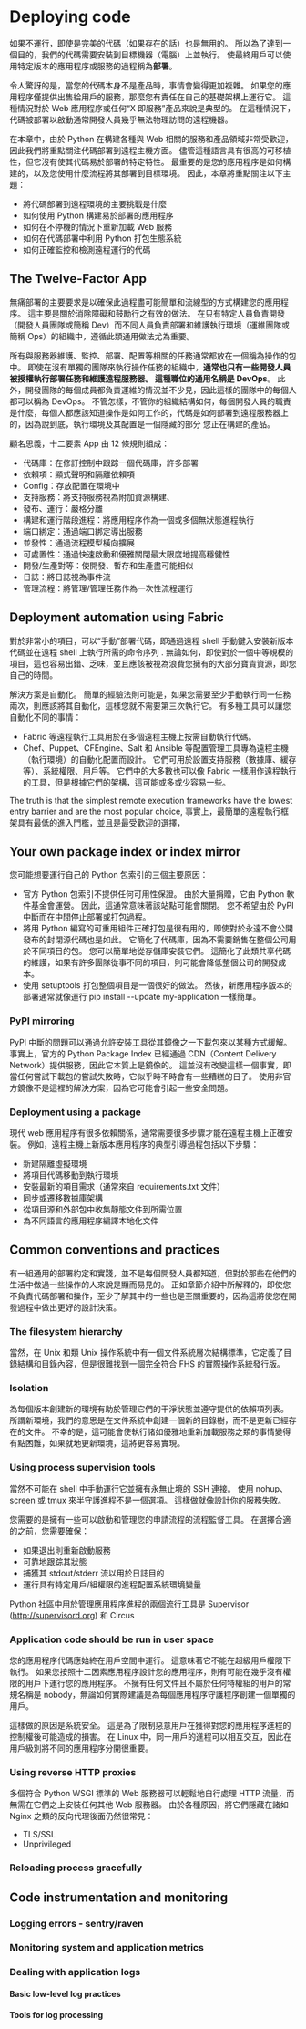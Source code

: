 # Deploying code 
如果不運行，即使是完美的代碼（如果存在的話）也是無用的。 
所以為了達到一個目的，我們的代碼需要安裝到目標機器（電腦）上並執行。 
使最終用戶可以使用特定版本的應用程序或服務的過程稱為**部署**。

令人驚訝的是，當您的代碼本身不是產品時，事情會變得更加複雜。 
如果您的應用程序僅提供出售給用戶的服務，那麼您有責任在自己的基礎架構上運行它。 
這種情況對於 Web 應用程序或任何“X 即服務”產品來說是典型的。 
在這種情況下，代碼被部署以啟動通常開發人員幾乎無法物理訪問的遠程機器。 


在本章中，由於 Python 在構建各種與 Web 相關的服務和產品領域非常受歡迎，因此我們將重點關注代碼部署到遠程主機方面。 
儘管這種語言具有很高的可移植性，但它沒有使其代碼易於部署的特定特性。 
最重要的是您的應用程序是如何構建的，以及您使用什麼流程將其部署到目標環境。 
因此，本章將重點關注以下主題：
- 將代碼部署到遠程環境的主要挑戰是什麼 
- 如何使用 Python 構建易於部署的應用程序
- 如何在不停機的情況下重新加載 Web 服務
- 如何在代碼部署中利用 Python 打包生態系統
- 如何正確監控和檢測遠程運行的代碼

## The Twelve-Factor App 
無痛部署的主要要求是以確保此過程盡可能簡單和流線型的方式構建您的應用程序。 
這主要是關於消除障礙和鼓勵行之有效的做法。 
在只有特定人員負責開發（開發人員團隊或簡稱 Dev）而不同人員負責部署和維護執行環境（運維團隊或簡稱 Ops）的組織中，遵循此類通用做法尤為重要。

所有與服務器維護、監控、部署、配置等相關的任務通常都放在一個稱為操作的包中。 
即使在沒有單獨的團隊來執行操作任務的組織中，**通常也只有一些開發人員被授權執行部署任務和維護遠程服務器。 這種職位的通用名稱是 DevOps**。 
此外，開發團隊的每個成員都負責運維的情況並不少見，因此這樣的團隊中的每個人都可以稱為 DevOps。 不管怎樣，不管你的組織結構如何，每個開發人員的職責是什麼，每個人都應該知道操作是如何工作的，代碼是如何部署到遠程服務器上的，因為說到底，執行環境及其配置是一個隱藏的部分 您正在構建的產品。


顧名思義，十二要素 App 由 12 條規則組成：
- 代碼庫：在修訂控制中跟踪一個代碼庫，許多部署
- 依賴項：顯式聲明和隔離依賴項
- Config：存放配置在環境中
- 支持服務：將支持服務視為附加資源構建、
- 發布、運行：嚴格分離
- 構建和運行階段進程：將應用程序作為一個或多個無狀態進程執行
- 端口綁定：通過端口綁定導出服務
- 並發性：通過流程模型橫向擴展
- 可處置性：通過快速啟動和優雅關閉最大限度地提高穩健性
- 開發/生產對等：使開發、暫存和生產盡可能相似
- 日誌：將日誌視為事件流
- 管理流程：將管理/管理任務作為一次性流程運行

## Deployment automation using Fabric 
對於非常小的項目，可以“手動”部署代碼，即通過遠程 shell 手動鍵入安裝新版本代碼並在遠程 shell 上執行所需的命令序列 . 
無論如何，即使對於一個中等規模的項目，這也容易出錯、乏味，並且應該被視為浪費您擁有的大部分寶貴資源，即您自己的時間。

解決方案是自動化。 簡單的經驗法則可能是，如果您需要至少手動執行同一任務兩次，則應該將其自動化，這樣您就不需要第三次執行它。 有多種工具可以讓您自動化不同的事情：
- Fabric 等遠程執行工具用於在多個遠程主機上按需自動執行代碼。
- Chef、Puppet、CFEngine、Salt 和 Ansible 等配置管理工具專為遠程主機（執行環境）的自動化配置而設計。 它們可用於設置支持服務（數據庫、緩存等）、系統權限、用戶等。 它們中的大多數也可以像 Fabric 一樣用作遠程執行的工具，但是根據它們的架構，這可能或多或少容易一些。


The truth is that the simplest remote execution frameworks have the lowest entry barrier and are the most popular choice,
事實上，最簡單的遠程執行框架具有最低的進入門檻，並且是最受歡迎的選擇，


## Your own package index or index mirror 
您可能想要運行自己的 Python 包索引的三個主要原因：
- 官方 Python 包索引不提供任何可用性保證。 由於大量捐贈，它由 Python 軟件基金會運營。 因此，這通常意味著該站點可能會關閉。 您不希望由於 PyPI 中斷而在中間停止部署或打包過程。
- 將用 Python 編寫的可重用組件正確打包是很有用的，即使對於永遠不會公開發布的封閉源代碼也是如此。 它簡化了代碼庫，因為不需要銷售在整個公司用於不同項目的包。 您可以簡單地從存儲庫安裝它們。 這簡化了此類共享代碼的維護，如果有許多團隊從事不同的項目，則可能會降低整個公司的開發成本。
- 使用 setuptools 打包整個項目是一個很好的做法。 然後，新應用程序版本的部署通常就像運行 pip install --update my-application 一樣簡單。

### PyPI mirroring 
PyPI 中斷的問題可以通過允許安裝工具從其鏡像之一下載包來以某種方式緩解。 
事實上，官方的 Python Package Index 已經通過 CDN（Content Delivery Network）提供服務，因此它本質上是鏡像的。
這並沒有改變這樣一個事實，即當任何嘗試下載包的嘗試失敗時，它似乎時不時會有一些糟糕的日子。 使用非官方鏡像不是這裡的解決方案，因為它可能會引起一些安全問題。

### Deployment using a package 
現代 web 應用程序有很多依賴關係，通常需要很多步驟才能在遠程主機上正確安裝。 例如，遠程主機上新版本應用程序的典型引導過程包括以下步驟：
- 新建隔離虛擬環境
- 將項目代碼移動到執行環境
- 安裝最新的項目需求（通常來自 requirements.txt 文件）
- 同步或遷移數據庫架構
- 從項目源和外部包中收集靜態文件到所需位置
- 為不同語言的應用程序編譯本地化文件

## Common conventions and practices 
有一組通用的部署約定和實踐，並不是每個開發人員都知道，但對於那些在他們的生活中做過一些操作的人來說是顯而易見的。 
正如章節介紹中所解釋的，即使您不負責代碼部署和操作，至少了解其中的一些也是至關重要的，因為這將使您在開發過程中做出更好的設計決策。

### The filesystem hierarchy
當然，在 Unix 和類 Unix 操作系統中有一個文件系統層次結構標準，它定義了目錄結構和目錄內容，但是很難找到一個完全符合 FHS 的實際操作系統發行版。

### Isolation
為每個版本創建新的環境有助於管理它們的干淨狀態並遵守提供的依賴項列表。 
所謂新環境，我們的意思是在文件系統中創建一個新的目錄樹，而不是更新已經存在的文件。 
不幸的是，這可能會使執行諸如優雅地重新加載服務之類的事情變得有點困難，如果就地更新環境，這將更容易實現。

### Using process supervision tools 
當然不可能在 shell 中手動運行它並擁有永無止境的 SSH 連接。 使用 nohup、screen 或 tmux 來半守護進程不是一個選項。 這樣做就像設計你的服務失敗。

您需要的是擁有一些可以啟動和管理您的申請流程的流程監督工具。 在選擇合適的之前，您需要確保：
- 如果退出則重新啟動服務
- 可靠地跟踪其狀態
- 捕獲其 stdout/stderr 流以用於日誌目的
- 運行具有特定用戶/組權限的進程配置系統環境變量

Python 社區中用於管理應用程序進程的兩個流行工具是 Supervisor (http://supervisord.org) 和 Circus

### Application code should be run in user space 
您的應用程序代碼應始終在用戶空間中運行。 這意味著它不能在超級用戶權限下執行。 如果您按照十二因素應用程序設計您的應用程序，則有可能在幾乎沒有權限的用戶下運行您的應用程序。 不擁有任何文件且不屬於任何特權組的用戶的常規名稱是 nobody，無論如何實際建議是為每個應用程序守護程序創建一個單獨的用戶。 

這樣做的原因是系統安全。 這是為了限制惡意用戶在獲得對您的應用程序進程的控制權後可能造成的損害。 在 Linux 中，同一用戶的進程可以相互交互，因此在用戶級別將不同的應用程序分開很重要。

### Using reverse HTTP proxies 
多個符合 Python WSGI 標準的 Web 服務器可以輕鬆地自行處理 HTTP 流量，而無需在它們之上安裝任何其他 Web 服務器。 由於各種原因，將它們隱藏在諸如 Nginx 之類的反向代理後面仍然很常見：
- TLS/SSL
- Unprivileged 
### Reloading process gracefully 

## Code instrumentation and monitoring 
### Logging errors - sentry/raven 
### Monitoring system and application metrics 
### Dealing with application logs 
#### Basic low-level log practices 
#### Tools for log processing 
